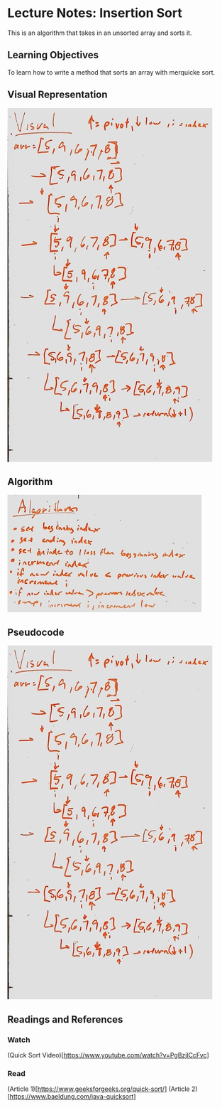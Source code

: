 # Lecture Notes: Insertion Sort
This is an algorithm that takes in an unsorted array and sorts it.

## Learning Objectives
To learn how to write a method that sorts an array with merquicke sort.

## Visual Representation
![Merge Sort Visual Diagram](../../assets/quickSort-visual.png)

## Algorithm
![Merge Algorithm](../../assets/quickSort-algo.png)

## Pseudocode
![Merge Pseudocode](../../assets/quickSort-visual.png)


## Readings and References
### Watch
(Quick Sort Video)[https://www.youtube.com/watch?v=PgBzjlCcFvc]

### Read

(Article 1)[https://www.geeksforgeeks.org/quick-sort/]
(Article 2) [https://www.baeldung.com/java-quicksort]